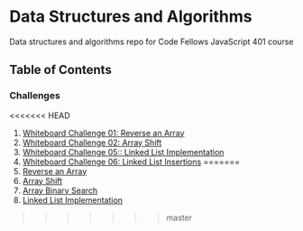 # Data Structures and Algorithms

Data structures and algorithms repo for Code Fellows JavaScript 401 course

## Table of Contents

### Challenges

<<<<<<< HEAD
1. [Whiteboard Challenge 01: Reverse an Array](/code-challenges/401/arrayReverse/README.md)
2. [Whiteboard Challenge 02: Array Shift](/code-challenges/401/arrayShift/README.md)
3. [Whiteboard Challenge 05:: Linked List Implementation](/data-structures/linkedList/README.md)
4. [Whiteboard Challenge 06: Linked List Insertions](/code-challenges/401/linkedListInsertions/README.md)
=======
1. [Reverse an Array](/code-challenges/401/arrayReverse/README.md)
2. [Array Shift](/code-challenges/401/arrayShift/README.md)
3. [Array Binary Search](/code-challenges/401/arrayBinarySearch/README.md)
4. [Linked List Implementation](/data-structures/linkedList/README.md)
>>>>>>> master
